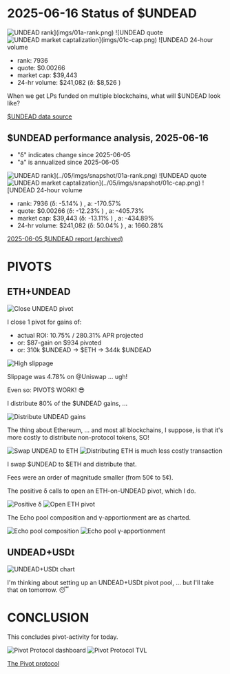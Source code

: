 # 2025-06-16 Status of $UNDEAD 

![$UNDEAD rank](imgs/01a-rank.png) 
![$UNDEAD quote](imgs/01b-quote.png) 
![$UNDEAD market captalization](imgs/01c-cap.png) 
![$UNDEAD 24-hour volume](imgs/01d-vol.png) 

* rank: 7936 
* quote: $0.00266 
* market cap: $39,443 
* 24-hr volume: $241,082 (δ: $8,526 ) 

When we get LPs funded on multiple blockchains, what will $UNDEAD look like? 

[$UNDEAD data source](https://www.coingecko.com/en/coins/undead-blocks) 
## $UNDEAD performance analysis, 2025-06-16 

* "δ" indicates change since 2025-06-05 
* "a" is annualized since 2025-06-05 

![$UNDEAD rank](../05/imgs/snapshot/01a-rank.png) 
![$UNDEAD quote](../05/imgs/snapshot/01b-quote.png) 
![$UNDEAD market captalization](../05/imgs/snapshot/01c-cap.png) 
![$UNDEAD 24-hour volume](../05/imgs/snapshot/01d-vol.png) 

* rank: 7936 (δ: -5.14% ) , a: -170.57% 
* quote: $0.00266 (δ: -12.23% ) , a: -405.73% 
* market cap: $39,443 (δ: -13.11% ) , a: -434.89% 
* 24-hr volume: $241,082 (δ: 50.04% ) , a: 1660.28% 

[2025-06-05 $UNDEAD report (archived)](https://github.com/pivoteur/biz/tree/main/blog/2025/06/05) 

# PIVOTS

## ETH+UNDEAD

![Close UNDEAD pivot](imgs/02a-close-undead-pivot.png)

I close 1 pivot for gains of:

* actual ROI: 10.75% / 280.31% APR projected
* or: $87-gain on $934 pivoted
* or: 310k $UNDEAD -> $ETH -> 344k $UNDEAD

![High slippage](imgs/02b-high-slippage.png)

Slippage was 4.78% on @Uniswap ... ugh!

Even so: PIVOTS WORK! 😎

I distribute 80% of the $UNDEAD gains, ...

![Distribute UNDEAD gains](imgs/02c-distribute-undead.png)

The thing about Ethereum, ... and most all blockchains, I suppose, is that it's more costly to distribute non-protocol tokens, SO!

![Swap UNDEAD to ETH](imgs/02d-swap-to-eth.png)
![Distributing ETH is much less costly transaction](imgs/02e-distribute-eth.png)

I swap $UNDEAD to $ETH and distribute that.

Fees were an order of magnitude smaller (from 50¢ to 5¢). 

The positive δ calls to open an ETH-on-UNDEAD pivot, which I do. 

![Positive δ](imgs/03a-pos.png) 
![Open ETH pivot](imgs/03b-open-eth-pivot.png) 

The Echo pool composition and γ-apportionment are as charted. 

![Echo pool composition](imgs/04a-comp.png) 
![Echo pool γ-apportionment](imgs/04b-apport.png) 

## UNDEAD+USDt

![UNDEAD+USDt chart](imgs/05-undead-usdt.png)

I'm thinking about setting up an UNDEAD+USDt pivot pool, ... but I'll take that on tomorrow. 😴

# CONCLUSION 

This concludes pivot-activity for today. 

![Pivot Protocol dashboard](imgs/06a-dash.png) 
![Pivot Protocol TVL](imgs/06b-tvl.png) 

[The Pivot protocol](https://pivoteur.github.io/#) 
